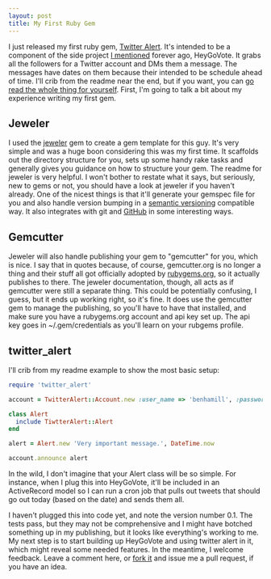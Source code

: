 ```yaml
---
layout: post
title: My First Ruby Gem
---
```

I just released my first ruby gem, <a href="http://rubygems.org/gems/twitter_alert">Twitter Alert</a>. It's intended to be a component of the side project <a href="http://garbled.benhamill.com/2009/09/new-side-project-heygovote/">I mentioned</a> forever ago, HeyGoVote. It grabs all the followers for a Twitter account and DMs them a message. The messages have dates on them because their intended to be schedule ahead of time. I'll crib from the readme near the end, but if you want, you can <a href="http://github.com/BenHamill/twitter_alert">go read the whole thing for yourself</a>. First, I'm going to talk a bit about my experience writing my first gem.

<h2>Jeweler</h2>
I used the <a href="http://github.com/technicalpickles/jeweler">jeweler</a> gem to create a gem template for this guy. It's very simple and was a huge boon considering this was my first time. It scaffolds out the directory structure for you, sets up some handy rake tasks and generally gives you guidance on how to structure your gem. The readme for jeweler is very helpful. I won't bother to restate what it says, but seriously, new to gems or not, you should have a look at jeweler if you haven't already. One of the nicest things is that it'll generate your gemspec file for you and also handle version bumping in a <a href="http://semver.org/">semantic versioning</a> compatible way. It also integrates with git and <a href="http://github.com">GitHub</a> in some interesting ways.

<h2>Gemcutter</h2>
Jeweler will also handle publishing your gem to "gemcutter" for you, which is nice. I say that in quotes because, of course, gemcutter.org is no longer a thing and their stuff all got officially adopted by <a href="http://rubygems.org">rubygems.org</a>, so it actually publishes to there. The jeweler documentation, though, all acts as if gemcutter were still a separate thing. This could be potentially confusing, I guess, but it ends up working right, so it's fine. It does use the gemcutter gem to manage the publishing, so you'll have to have that installed, and make sure you have a rubygems.org account and api key set up. The api key goes in ~/.gem/credentials as you'll learn on your rubgems profile.

<h2>twitter_alert</h2>
I'll crib from my readme example to show the most basic setup:

``` ruby
require 'twitter_alert'

account = TwitterAlert::Account.new :user_name => 'benhamill', :password => 'thisisnotmyrealpassword'

class Alert
  include TiwtterAlert::Alert
end

alert = Alert.new 'Very important message.', DateTime.now

account.announce alert
```

In the wild, I don't imagine that your Alert class will be so simple. For instance, when I plug this into HeyGoVote, it'll be included in an ActiveRecord model so I can run a cron job that pulls out tweets that should go out today (based on the date) and sends them all.

I haven't plugged this into code yet, and note the version number 0.1. The tests pass, but they may not be comprehensive and I might have botched something up in my publishing, but it looks like everything's working to me. My next step is to start building up HeyGoVote and using twitter alert in it, which might reveal some needed features. In the meantime, I welcome feedback. Leave a comment here, or <a href="http://github.com/BenHamill/twitter_alert">fork it</a> and issue me a pull request, if you have an idea.
